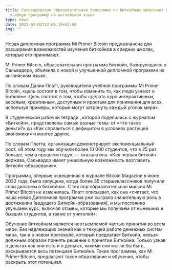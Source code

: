 ```yaml
---
title: Сальвадорская образовательная программа по биткойнам запускает новую
  учебную программу на английском языке
type: news
date: 2023-03-01T12:05:15+02:00
img: ""
---
```

Новая дипломная программа Mi Primer Bitcoin предназначена для расширения возможностей изучения биткойнов в средних школах, которые его принимают.

Mi Primer Bitcoin, образовательная программа Биткойн, базирующаяся в Сальвадоре, объявила о новой и улучшенной дипломной программе на английском языке. 

По словам Далии Платт, руководителя учебной программы Mi Primer Bitcoin, «цель состоит в том, чтобы изменить то, как люди узнают о Биткойне. Цель состоит в том, чтобы сделать курс интерактивным, веселым, креативным, доступным и простым для понимания для всех, используя примеры, которые могут затронуть каждый уголок мира».

В студенческой рабочей тетради , которой поделились с журналом «Биткойн», представлены самые разные темы: от «Что такое деньги?» до «Как справиться с дефицитом в условиях растущей экономики» и многое другое.

По словам Платта, организация демонстрирует экспоненциальный рост. «В этом году мы обучили более 10 000 студентов, что в 25 раз больше, чем в прошлом году», — сказала она. «Как первая биткойн-держава, Сальвадор имеет уникальную возможность возглавить биткойн-образование».

Программа, впервые освещенная в журнале Bitcoin Magazine в июне 2022 года, была запущена, когда более 35 старшеклассников получили свои дипломы о биткойнах. С тех пор образовательная миссия Mi Primer Bitcoin не изменилась. Платт описывает, как она «считает, что наша новая Дипломная программа уже сыграла значительную роль в достижении \[ведущего Биткойн-образования], и мы постоянно улучшаем курс, включая отзывы, которые мы получаем от нынешних и бывших студентов, а также от учителей».

Обучение биткойнам является неотъемлемой частью принятия во всем мире. Без надлежащих знаний как о текущей работе денежных систем мира, так и о новом протоколе, который предлагает Биткойн, нельзя должным образом принять решение о принятии Биткойна. Только узнав о деньгах как они есть и о деньгах, какими они могли бы быть, раскрывается весь потенциал Биткойна. Такие программы, как Mi Primer Bitcoin, предлагают такое образование и обучение, чтобы раскрыть этот потенциал.